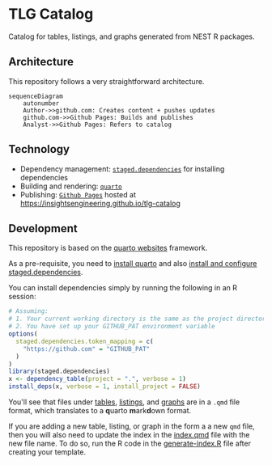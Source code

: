 # TLG Catalog

Catalog for tables, listings, and graphs generated from NEST R packages.

## Architecture

This repository follows a very straightforward architecture.

``` mermaid
sequenceDiagram
    autonumber
    Author->>github.com: Creates content + pushes updates
    github.com->>Github Pages: Builds and publishes
    Analyst->>Github Pages: Refers to catalog
```

## Technology

- Dependency management: [`staged.dependencies`](https://openpharma.github.io/staged.dependencies/) for installing dependencies
- Building and rendering: [`quarto`](https://quarto.org/)
- Publishing: [`Github Pages`](https://pages.github.com/) hosted at <https://insightsengineering.github.io/tlg-catalog>

## Development

This repository is based on the [quarto websites](https://quarto.org/docs/websites/) framework.

As a pre-requisite, you need to [install quarto](https://quarto.org/docs/get-started/) and also [install and configure staged.dependencies](https://github.com/openpharma/staged.dependencies#usage).

You can install dependencies simply by running the following in an R session:

``` r
# Assuming:
# 1. Your current working directory is the same as the project directory
# 2. You have set up your GITHUB_PAT environment variable
options(
  staged.dependencies.token_mapping = c(
    "https://github.com" = "GITHUB_PAT"
  )
)
library(staged.dependencies)
x <- dependency_table(project = ".", verbose = 1)
install_deps(x, verbose = 1, install_project = FALSE)
```

You'll see that files under [tables](tables), [listings](listings), and [graphs](graphs) are in a `.qmd` file format, which translates to a **q**uarto **m**ark**d**own format.

If you are adding a new table, listing, or graph in the form a a new `qmd` file, then you will also need to update the index in the [index.qmd](index.qmd) file with the new file name.
To do so, run the R code in the [generate-index.R](generate-index.R) file after creating your template.

